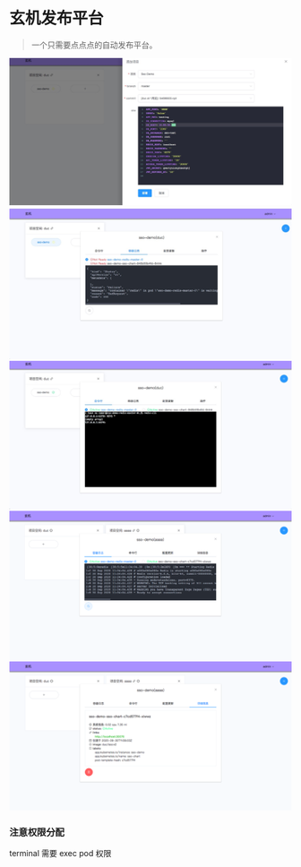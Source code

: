 # 玄机发布平台

> 一个只需要点点点的自动发布平台。

![create](./images/create.png)
![notready](./images/notready.png)
![shell](./images/shell.png)
![log](./images/log.png)
![cpumem](./images/cpumem.png)

### 注意权限分配

terminal 需要 exec pod 权限
